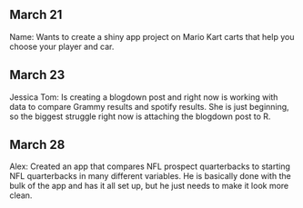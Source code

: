 ## March 21

Name: Wants to create a shiny app project on Mario Kart carts that help you choose your player and car.

## March 23

Jessica Tom: Is creating a blogdown post and right now is working with data to compare Grammy results and spotify results. She is just beginning, so the biggest struggle right now is attaching the blogdown post to R.

## March 28

Alex: Created an app that compares NFL prospect quarterbacks to starting NFL quarterbacks in many different variables. He is basically done with the bulk of the app and has it all set up, but he just needs to make it look more clean.